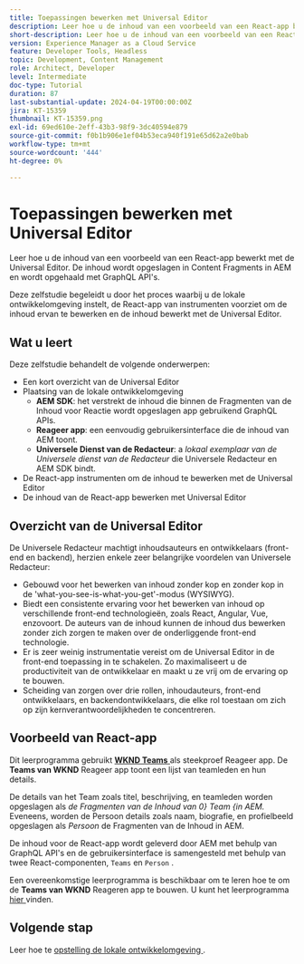 ```yaml
---
title: Toepassingen bewerken met Universal Editor
description: Leer hoe u de inhoud van een voorbeeld van een React-app bewerkt met de Universal Editor.
short-description: Leer hoe u de inhoud van een voorbeeld van een React-app bewerkt met de Universal Editor. De inhoud wordt opgeslagen in Content Fragments in AEM en wordt opgehaald met GraphQL API's.
version: Experience Manager as a Cloud Service
feature: Developer Tools, Headless
topic: Development, Content Management
role: Architect, Developer
level: Intermediate
doc-type: Tutorial
duration: 87
last-substantial-update: 2024-04-19T00:00:00Z
jira: KT-15359
thumbnail: KT-15359.png
exl-id: 69ed610e-2eff-43b3-98f9-3dc40594e879
source-git-commit: f0b1b906e1ef04b53eca940f191e65d62a2e0bab
workflow-type: tm+mt
source-wordcount: '444'
ht-degree: 0%

---
```


# Toepassingen bewerken met Universal Editor

Leer hoe u de inhoud van een voorbeeld van een React-app bewerkt met de Universal Editor. De inhoud wordt opgeslagen in Content Fragments in AEM en wordt opgehaald met GraphQL API&#39;s.

Deze zelfstudie begeleidt u door het proces waarbij u de lokale ontwikkelomgeving instelt, de React-app van instrumenten voorziet om de inhoud ervan te bewerken en de inhoud bewerkt met de Universal Editor.

## Wat u leert

Deze zelfstudie behandelt de volgende onderwerpen:

- Een kort overzicht van de Universal Editor
- Plaatsing van de lokale ontwikkelomgeving
   - **AEM SDK**: het verstrekt de inhoud die binnen de Fragmenten van de Inhoud voor Reactie wordt opgeslagen app gebruikend GraphQL APIs.
   - **Reageer app**: een eenvoudig gebruikersinterface die de inhoud van AEM toont.
   - **Universele Dienst van de Redacteur**: a _lokaal exemplaar van de Universele dienst van de Redacteur_ die Universele Redacteur en AEM SDK bindt.
- De React-app instrumenten om de inhoud te bewerken met de Universal Editor
- De inhoud van de React-app bewerken met Universal Editor


## Overzicht van de Universal Editor

De Universele Redacteur machtigt inhoudsauteurs en ontwikkelaars (front-end en backend), herzien enkele zeer belangrijke voordelen van Universele Redacteur:

- Gebouwd voor het bewerken van inhoud zonder kop en zonder kop in de &#39;what-you-see-is-what-you-get&#39;-modus (WYSIWYG).
- Biedt een consistente ervaring voor het bewerken van inhoud op verschillende front-end technologieën, zoals React, Angular, Vue, enzovoort. De auteurs van de inhoud kunnen de inhoud dus bewerken zonder zich zorgen te maken over de onderliggende front-end technologie.
- Er is zeer weinig instrumentatie vereist om de Universal Editor in de front-end toepassing in te schakelen. Zo maximaliseert u de productiviteit van de ontwikkelaar en maakt u ze vrij om de ervaring op te bouwen.
- Scheiding van zorgen over drie rollen, inhoudauteurs, front-end ontwikkelaars, en backendontwikkelaars, die elke rol toestaan om zich op zijn kernverantwoordelijkheden te concentreren.


## Voorbeeld van React-app

Dit leerprogramma gebruikt [**WKND Teams** ](https://github.com/adobe/aem-guides-wknd-graphql/tree/main/basic-tutorial#react-app---basic-tutorial---teampersons) als steekproef Reageer app. De **Teams van WKND** Reageer app toont een lijst van teamleden en hun details.

De details van het Team zoals titel, beschrijving, en teamleden worden opgeslagen als _de Fragmenten van de Inhoud van 0} Team {in AEM._ Eveneens, worden de Persoon details zoals naam, biografie, en profielbeeld opgeslagen als _Persoon_ de Fragmenten van de Inhoud in AEM.

De inhoud voor de React-app wordt geleverd door AEM met behulp van GraphQL API&#39;s en de gebruikersinterface is samengesteld met behulp van twee React-componenten, `Teams` en `Person` .

Een overeenkomstige leerprogramma is beschikbaar om te leren hoe te om de **Teams van WKND** Reageren app te bouwen. U kunt het leerprogramma [ hier ](https://experienceleague.adobe.com/en/docs/experience-manager-learn/getting-started-with-aem-headless/graphql/multi-step/overview) vinden.

## Volgende stap

Leer hoe te [ opstelling de lokale ontwikkelomgeving ](./local-development-setup.md).

